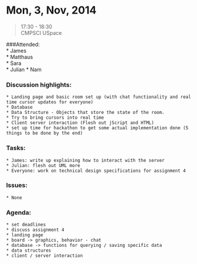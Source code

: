 # Mon, 3, Nov, 2014  
> 17:30 - 18:30  
> CMPSCI USpace  

###Attended:  
	* James  
	* Matthaus  
	* Sara  
	* Julian 
	* Nam  

### Discussion highlights:  
	* Landing page and basic room set up (with chat functionality and real time cursor updates for everyone)  
	* Database  
	* Data Structure - Objects that store the state of the room.  
	* Try to bring cursors into real time  
	* Client server interaction (Flesh out jScript and HTML)  
	* set up time for hackathon to get some actual implementation done (5 things to be done by the end)  
	
### Tasks:  
	* James: write up explaining how to interact with the server  
	* Julian: flesh out UML more  
	* Everyone: work on technical design specifications for assignment 4
	
### Issues:  
	* None  

### Agenda:  
	* set deadlines  
	* discuss assignment 4  
	* landing page  
	* board -> graphics, behavior - chat  
	* database -> functions for querying / saving specific data  
	* data structures  
	* client / server interaction  
